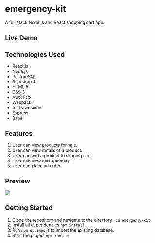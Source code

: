 # emergency-kit
A full stack Node.js and React shopping cart app.

## Live Demo

## Technologies Used
- React.js
- Node.js
- PostgreSQL
- Bootstrap 4
- HTML 5
- CSS 3
- AWS EC2
- Webpack 4
- font-awesome
- Express
- Babel

## Features
 1. User can view products for sale.
 1. User can view details of a product.
 1. User can add a product to shoping cart.
 1. User can view cart summary.
 1. User can place an order.

## Preview
<img src="server/public/images/preview.gif">

## Getting Started
1. Clone the repository and navigate to the directory ` cd emergency-kit`
1. Install all dependencies `npm install`
1. Run `npm db:import` to import the existing database.
1. Start the project `npm run dev`
